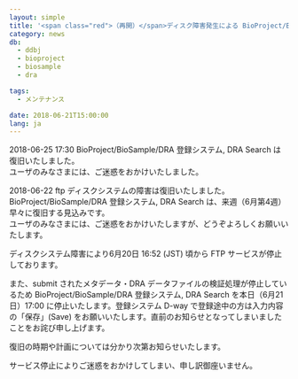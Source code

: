 ```yaml
---
layout: simple
title: '<span class="red">（再開）</span>ディスク障害発生による BioProject/BioSample/DRA 登録システム及びFTP サービス停止'
category: news
db:
  - ddbj
  - bioproject
  - biosample
  - dra

tags:
  - メンテナンス

date: 2018-06-21T15:00:00
lang: ja
---
```


<p class="red">2018-06-25 17:30 BioProject/BioSample/DRA 登録システム, DRA Search は復旧いたしました。<br>ユーザのみなさまには、ご迷惑をおかけいたしました。</p>

<p class="red">2018-06-22 ftp ディスクシステムの障害は復旧いたしました。<br>BioProject/BioSample/DRA 登録システム, DRA Search は、来週（6月第4週）早々に復旧する見込みです。<br>ユーザのみなさまには、ご迷惑をおかけいたしますが、どうぞよろしくお願いいたします。</p>

<p>ディスクシステム障害により6月20日 16:52 (JST) 頃から FTP サービスが停止しております。</p>

<p>また、submit されたメタデータ・DRA データファイルの検証処理が停止しているため BioProject/BioSample/DRA 登録システム, DRA Search を本日（6月21日）17:00 に停止いたします。登録システム D-way で登録途中の方は入力内容の「保存」(Save) をお願いいたします。直前のお知らせとなってしまいましたことをお詫び申し上げます。</p>

<p>復旧の時期や計画については分かり次第お知らせいたします。</p>

<p>サービス停止によりご迷惑をおかけしてしまい、申し訳御座いません。</p>

